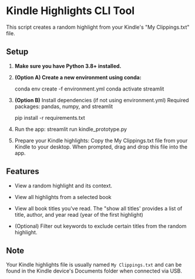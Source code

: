 # Kindle Highlights CLI Tool

This script creates a random highlight from your Kindle's "My Clippings.txt" file.


## Setup

1. **Make sure you have Python 3.8+ installed.**

2. **(Option A) Create a new environment using conda:**

   conda env create -f environment.yml
   conda activate streamlit
   
3. **(Option B)** Install dependencies (if not using environment.yml)
   Required packages: pandas, numpy, and streamlit

   pip install -r requirements.txt

5. Run the app:
   streamlit run kindle_prototype.py
   
6. Prepare your Kindle highlights:
Copy the My Clippings.txt file from your Kindle to your desktop.
When prompted, drag and drop this file into the app.



## Features

- View a random highlight and its context.
- View all highlights from a selected book
- View all book titles you've read. The "show all titles' provides a list of title, author, and year read (year of the first highlight)

- (Optional) Filter out keywords to exclude certain titles from the random highlight.

## Note

Your Kindle highlights file is usually named `My Clippings.txt` and can be found in the
Kindle device's Documents folder when connected via USB.
